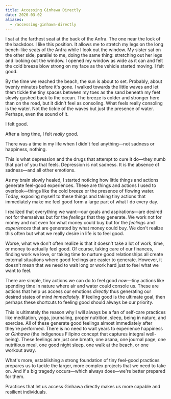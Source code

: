 ```yaml
---
title: Accessing Ginhawa Directly
date: 2020-03-02
aliases:
  - /accessing-ginhawa-directly
---
```

I sat at the farthest seat at the back of the Anfra. The one near the lock of the backdoor. I like this position. It allows me to stretch my legs on the long bench-like seats of the Anfra while I look out the window. My sister sat on the other side, parallel to me, doing the same thing: stretching out her legs and looking out the window. I opened my window as wide as it can and felt the cold breeze blow strong on my face as the vehicle started moving. I felt good.

By the time we reached the beach, the sun is about to set. Probably, about twenty minutes before it's gone. I walked towards the little waves and let them tickle the tiny spaces between my toes as the sand beneath my feet slowly gushed back to the ocean. The breeze is colder and stronger here than on the road, but it didn't feel as consoling. What feels really consoling is the water. Not the tickle of the waves but just the presence of water. Perhaps, even the sound of it.

I felt good.

After a long time, I felt _really_ good.

There was a time in my life when I didn't feel anything—not sadness or happiness, nothing.

This is what depression and the drugs that attempt to cure it do—they numb that part of you that feels. Depression is not sadness. It is the absence of sadness—and all other emotions.

As my brain slowly healed, I started noticing how little things and actions generate feel-good experiences. These are things and actions I used to overlook—things like the cold breeze or the presence of flowing water. Today, exposing myself to these things and taking tiny actions that immediately make me feel good form a large part of what I do every day.

I realized that everything we want—our goals and aspirations—are desired not for themselves but for the _feelings_ that they generate. We work not for money and not even for what money could buy but for the _feelings_ and _experiences_ that are generated by what money could buy. We don't realize this often but what we really desire in life is to feel good.

Worse, what we don't often realize is that it doesn't take a lot of work, time, or money to actually feel good. Of course, taking care of our finances, finding work we love, or taking time to nurture good relationships all create external situations where good feelings are easier to generate. However, it doesn't mean that we need to wait long or work hard just to feel what we want to feel.

There are simple, tiny actions we can do to feel good _now_—tiny actions like spending time in nature where air and water could console us. These are actions that help us access our emotions _directly_ thus generating our desired states of mind _immediately_. If feeling good is the ultimate goal, then perhaps these shortcuts to feeling good should always be our priority.

This is ultimately the reason why I will always be a fan of self-care practices like meditation, yoga, journaling, proper nutrition, sleep, being in nature, and exercise. All of these generate good feelings almost immediately after they're performed. There is no need to wait years to experience happiness or _Ginhawa_ (the indigenous Filipino concept that captures integral well-being). These feelings are just one breath, one asana, one journal page, one nutritious meal, one good night sleep, one walk at the beach, or one workout away.

What's more, establishing a strong foundation of tiny feel-good practices prepares us to tackle the larger, more complex projects that we need to take on. And if a big tragedy occurs—which always does—we're better prepared for them.

Practices that let us access Ginhawa directly makes us more capable and resilient individuals.

